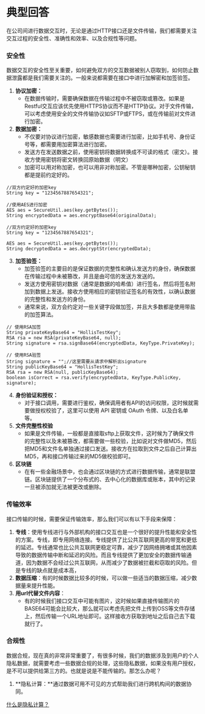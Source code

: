 # 典型回答


在公司间进行数据交互时，无论是通过HTTP接口还是文件传输，我们都需要关注交互过程的安全性、准确性和效率、以及合规性等问题。



### 安全性


数据交互的安全性至关重要，如何避免双方的交互数据被别人窃取到，如何防止数据泄露都是我们需要关注的。一般来说都需要在接口中进行加解密和加签验签。



1. **协议加密：**
    - 在数据传输时，需要确保数据在传输过程中不被窃取或篡改。如果是Restful交互应该优先使用HTTPS协议而不是HTTP协议。对于文件传输，可以考虑使用安全的文件传输协议如SFTP或FTPS，或在传输前对文件进行加密。
2. **数据加密：**
    - 不仅要对协议进行加密，敏感数据也需要进行加密，比如手机号、身份证号等，都需要用加密算法进行加密。
    - 发送方在发送数据之前，使用密钥将数据转换成不可读的格式（密文）。接收方使用密钥将密文转换回原始数据（明文）
    - 加密可以用对称加密，也可以用非对称加密。不管是哪种加密，公钥秘钥都是提前约定好的。



```plain
//双方约定好的加密key
String key = "1234567887654321";

//使用AES进行加密
AES aes = SecureUtil.aes(key.getBytes());
String encryptedData = aes.encryptBase64(originalData);
```



```plain
//双方约定好的加密key
String key = "1234567887654321";

AES aes = SecureUtil.aes(key.getBytes());
String decryptedData = aes.decryptStr(encryptedData);
```



3. **加签验签：**
    - 加签验签的主要目的是保证数据的完整性和确认发送方的身份，确保数据在传输过程中未被篡改，并且是由可信的发送方发送的。
    - 发送方使用密钥对数据（通常是数据的哈希值）进行签名，然后将签名附加到数据上发送。接收方使用相应的密钥验证签名的有效性，以确认数据的完整性和发送方的身份。
    - 通常来说，双方会约定对一些关键字段做加签，并且大多数都是使用带盐的加签算法。



```plain
// 使用RSA加签
String privateKeyBase64 = "HollisTestKey"; 
RSA rsa = new RSA(privateKeyBase64, null);
String signature = rsa.signBase64(encryptedData, KeyType.PrivateKey);

```



```plain
// 使用RSA验签
String signature = "";//这里需要从请求中解析出signature
String publicKeyBase64 = "HollisTestKey";
RSA rsa = new RSA(null, publicKeyBase64);
boolean isCorrect = rsa.verify(encryptedData, KeyType.PublicKey, signature);
```



4. **身份验证和授权：**
    - 对于接口调用，需要进行鉴权，确保调用者有API的访问权限，这时候就需要做授权校验了，这里可以使用 API 密钥或 OAuth 令牌、以及白名单等。
5. **文件完整性校验**
    - 如果是文件传输，一般都是直接取sftp上获取文件，这时候为了确保文件的完整性以及未被篡改，都需要做一些校验，比如说对文件做MD5，然后把MD5和文件名单独通过接口发送。接收方在拉取到文件之后自己计算出MD5，再和接口传输过来的MD5做校验即可。
6. **区块链**
    - 在有一些金融场景中，也会通过区块链的方式进行数据传输，通常是联盟链。区块链提供了一个分布式的、去中心化的数据库或账本，其中的记录一旦被添加就无法被更改或删除。

### 传输效率


接口传输的时候，需要保证传输效率，那么我们可以有以下手段来保障：



1. **专线**：使用专线进行与外部机构的接口交互也是一个很好的提升性能和安全性的方案。专线，即专用网络连接。专线提供了比公共互联网更高的带宽和更低的延迟。专线通常也比公共互联网更稳定可靠，减少了因网络拥堵或其他因素导致的数据传输中断和延迟的风险。而且专线提供了更加安全的数据传输通道，因为数据不会经过公共互联网，从而减少了数据被拦截和窃取的风险。但是专线的缺点就是成本高，
2. **数据压缩**：有的时候数据比较多的时候，可以做一些适当的数据压缩，减少数据量来提升性能。
3. **用url代替文件内容**：
    - 有的时候我们接口交互中可能有图片，这时候如果直接传输图片的BASE64可能会比较大，那么就可以考虑先把文件上传到OSS等文件存储上，然后传输一个URL地址即可。这样接收方获取到地址之后自己去下载就行了。



### 合规性


数据合规，现在真的非常非常重要了，有很多时候，我们的数据涉及到用户的个人隐私数据，就需要考虑一些数据合规的处理，这些隐私数据，如果没有用户授权，是不可以提供给第三方的。也就是说是不能传输的。那怎么办呢？



1. **隐私计算：**通过数据可用不可见的方式帮助我们进行跨机构间的数据协同。



[什么是隐私计算？](https://www.yuque.com/hollis666/qyhor6/ofkapxgnuac0nh1h)

  






